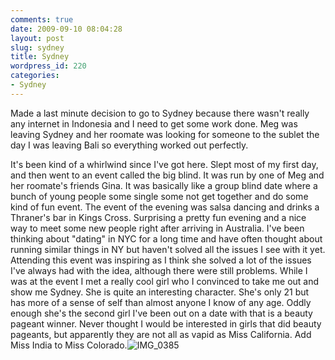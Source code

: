 ```yaml
---
comments: true
date: 2009-09-10 08:04:28
layout: post
slug: sydney
title: Sydney
wordpress_id: 220
categories:
- Sydney
---
```


Made a last minute decision to go to Sydney because there wasn't really any internet in Indonesia and I need to get some work done.  Meg was leaving Sydney and her roomate was looking for someone to the sublet the day I was leaving Bali so everything worked out perfectly.

It's been kind of a whirlwind since I've got here. Slept most of my first day, and then went to an event called the big blind.  It was run by one of Meg and her roomate's friends Gina.  It was basically like a group blind date where a bunch of young people some single some not get together and do some kind of fun event.  The event of the evening was salsa dancing and drinks a Thraner's bar in Kings Cross.  Surprising a pretty fun evening and a nice way to meet some new people right after arriving in Australia.  I've been thinking about "dating" in NYC for a long time and have often thought about running similar things in NY but haven't solved all the issues I see with it yet.  Attending this event was inspiring as I think she solved a lot of the issues I've always had with the idea, although there were still problems.  While I was at the event I met a really cool girl who I convinced to take me out and show me Sydney.  She is quite an interesting character.  She's only 21 but has more of a sense of self than almost anyone I know of any age.  Oddly enough she's the second girl I've been out on a date with that is a beauty pageant winner.  Never thought I would be interested in girls that did beauty pageants, but apparently they are not all as vapid as Miss California. Add Miss India to Miss Colorado.![IMG_0385](http://halfblackhalfamazing.files.wordpress.com/2009/09/img_0385.jpg)
